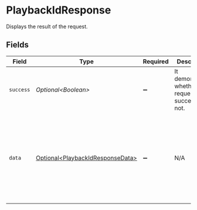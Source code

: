 # PlaybackIdResponse

Displays the result of the request.


## Fields

| Field                                                                                                   | Type                                                                                                    | Required                                                                                                | Description                                                                                             | Example                                                                                                 |
| ------------------------------------------------------------------------------------------------------- | ------------------------------------------------------------------------------------------------------- | ------------------------------------------------------------------------------------------------------- | ------------------------------------------------------------------------------------------------------- | ------------------------------------------------------------------------------------------------------- |
| `success`                                                                                               | *Optional\<Boolean>*                                                                                    | :heavy_minus_sign:                                                                                      | It demonstrates whether the request is successful or not.                                               | true                                                                                                    |
| `data`                                                                                                  | [Optional\<PlaybackIdResponseData>](../../models/components/PlaybackIdResponseData.md)                  | :heavy_minus_sign:                                                                                      | N/A                                                                                                     | {<br/>"success": true,<br/>"data": {<br/>"id": "88b7ac0f-2504-4dd5-b7b4-d84ab4fee1bd",<br/>"accessPolicy": "public"<br/>}<br/>} |